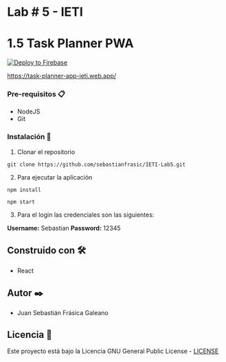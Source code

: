 # Lab # 5 - IETI
# 1.5 Task Planner PWA

[![Deploy to Firebase](https://firebase.google.com/downloads/brand-guidelines/PNG/logo-built_white.png?hl=es)](https://task-planner-app-ieti.web.app/)

https://task-planner-app-ieti.web.app/

### Pre-requisitos 📋

* NodeJS
* Git



### Instalación 🔧

1. Clonar el repositorio

```
git clone https://github.com/sebastianfrasic/IETI-Lab5.git
```


2. Para ejecutar la aplicación

```
npm install
```


```
npm start
```



3. Para el login las credenciales son las siguientes:

**Username:** Sebastian
**Password:** 12345




## Construido con 🛠️

* React


## Autor ✒️

* Juan Sebastián Frásica Galeano

## Licencia 📄

Este proyecto está bajo la Licencia GNU General Public License - [LICENSE](LICENSE) 
